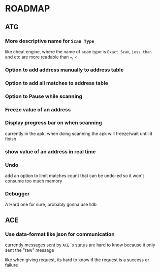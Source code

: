 
# ROADMAP

## ATG

### More descriptive name for `Scan Type`

like cheat engine, where the name of scan type
is `Exact Scan`, `Less than` and etc are more readable
than `=`, `<`

### Option to add address manually to address table

### Option to add all matches to address table

### Option to Pause while scanning

### Freeze value of an address

### Display progress bar on when scanning 
currently in the apk, when doing scanning
the apk will freeze/wait until it finish

### show value of an address in real time 

### Undo
add an option to limit matches count
that can be undo-ed so it won't consume
too much memory

### Debugger
A Hard one for sure, probably gonna use lldb

## ACE
### Use data-format like json for communication
currently messages sent by `ACE` 
's status are hard to know because it only sent
the "raw" message

like when giving request, its hard to know
if the request is a success or failure
